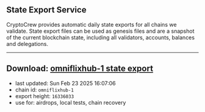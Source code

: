 ## State Export Service
CryptoCrew provides automatic daily state exports for all chains we validate. State export files can be used as genesis files and are a snapshot of the current blockchain state, including all validators, accounts, balances and delegations.

---
**Download: [omniflixhub-1 state export](https://dl-eu2.ccvalidators.com/SERVICE/omniflixhub/omniflixhub-1_export_16336033.json)**
---

- last updated: Sun Feb 23 2025 16:07:06
- chain id: `omniflixhub-1`
- export height: `16336033`
- use for: airdrops, local tests, chain recovery
